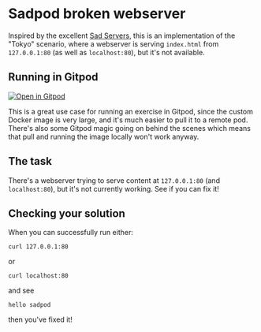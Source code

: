 # Sadpod broken webserver

Inspired by the excellent [Sad Servers](https://sadservers.com), this is an implementation of the "Tokyo" scenario, where a webserver is serving `index.html` from `127.0.0.1:80` (as well as `localhost:80`), but it's not available.

## Running in Gitpod

[![Open in Gitpod](https://gitpod.io/button/open-in-gitpod.svg)](https://gitpod.io/#https://github.com/lpmi-13/sadpods-webserver)

This is a great use case for running an exercise in Gitpod, since the custom Docker image is very large, and it's much easier to pull it to a remote pod. There's also some Gitpod magic going on behind the scenes which means that pull and running the image locally won't work anyway.

## The task

There's a webserver trying to serve content at `127.0.0.1:80` (and `localhost:80`), but it's not currently working. See if you can fix it!

## Checking your solution

When you can successfully run either:

```
curl 127.0.0.1:80
```

or

```
curl localhost:80
```

and see

```
hello sadpod
```

then you've fixed it!
